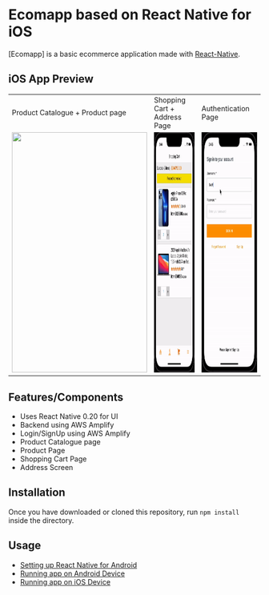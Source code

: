 # Ecomapp based on React Native for iOS

[Ecomapp] is a basic ecommerce application made with [React-Native](https://github.com/facebook/react-native).


## iOS App Preview

<table>
  <tr>
    <td>Product Catalogue + Product page</td>
     <td>Shopping Cart + Address Page</td>
     <td>Authentication Page</td>
  </tr>
  <tr>
    <td><img src="https://github.com/aayushjha5/Ecomapp/blob/master/catalogue.gif" width=270 height=480></td>
    <td><img src="https://github.com/aayushjha5/Ecomapp/blob/master/cart.gif" width=270 height=480></td>
    <td><img src="https://github.com/aayushjha5/Ecomapp/blob/master/auth.gif" width=270 height=480></td>
  </tr>
 </table>
 

## Features/Components
- Uses React Native 0.20 for UI
- Backend using AWS Amplify
- Login/SignUp using AWS Amplify
- Product Catalogue page
- Product Page
- Shopping Cart Page
- Address Screen

## Installation
Once you have downloaded or cloned this repository, run `npm install` inside the directory.

## Usage
- [Setting up React Native for Android](https://facebook.github.io/react-native/docs/android-setup.html#content)
- [Running app on Android Device](https://facebook.github.io/react-native/docs/running-on-device-android.html#content)
- [Running app on iOS Device](https://facebook.github.io/react-native/docs/running-on-device-ios.html#content)
